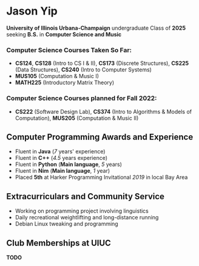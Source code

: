 # Jason Yip

**University of Illinois Urbana-Champaign** undergraduate
Class of **2025** seeking **B.S.** in **Computer Science and Music**
### Computer Science Courses Taken So Far:
- **CS124**, **CS128** (Intro to CS I & II), **CS173** (Discrete Structures), **CS225** (Data Structures), **CS240** (Intro to Computer Systems)
- **MUS105** (Computation & Music I)
- **MATH225** (Introductory Matrix Theory)
### Computer Science Courses planned for Fall 2022:
- **CS222** (Software Design Lab), **CS374** (Intro to Algorithms & Models of Computation), **MUS205** (Computation & Music II)

## Computer Programming Awards and Experience
- Fluent in **Java** (*7* years' experience)
- Fluent in **C++** (*4.5* years experience)
- Fluent in **Python** (**Main language**, *5* years)
- Fluent in **Nim** (**Main language**, *1* year)
- Placed **5th** at Harker Programming Invitational *2019* in local Bay Area

## Extracurriculars and Community Service
- Working on programming project involving linguistics
- Daily recreational weightlifting and long-distance running
- Debian Linux tweaking and programming

## Club Memberships at UIUC
**TODO**
